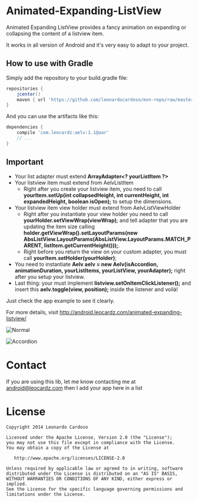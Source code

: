 Animated-Expanding-ListView
===========================

Animated Expanding ListView provides a fancy animation on expanding or collapsing the content of a listview item.

It works in all version of Android and it's very easy to adapt to your project.

## How to use with Gradle

Simply add the repository to your build.gradle file:
```groovy
repositories {
	jcenter()
	maven { url 'https://github.com/leonardocardoso/mvn-repo/raw/master/maven-deploy' }
}
```

And you can use the artifacts like this:
```groovy
dependencies {
	compile 'com.leocardz:aelv:1.1@aar'
	// ...
}
```


## Important
<ul>
    <li> Your list adapter must extend <b>ArrayAdapter&lt;? yourListItem ?&gt;</b> </li>
    <li> Your listview item must extend from AelvListItem
        <ul>
            <li> Right after you create your listview item, you need to call <b>yourItem.setUp(int collapsedHeight, int currentHeight, int expandedHeight, boolean isOpen);</b> to setup the dimensions.</li>
        </ul>
    </li>
    <li> Your listview item view holder must extend from AelvListViewHolder
        <ul>
            <li> Right after you instantiate your view holder you need to call <b>yourHolder.setViewWrap(viewWrap)</b>; and tell adapter that you are updating the item size calling <b>holder.getViewWrap().setLayoutParams(new AbsListView.LayoutParams(AbsListView.LayoutParams.MATCH_PARENT, listItem.getCurrentHeight()));</b>.</li>
            <li> Right before you return the view on your custom adapter, you must call <b>yourItem.setHolder(yourHolder)</b>;</li>
        </ul>
    </li>
    <li>You need to instantiate <b>Aelv aelv = new Aelv(isAccordion, animationDuration, yourListItems, yourListView, yourAdapter);</b> right after you setup your listview.</li>
    <li>Last thing: your must implement <b>listview.setOnItemClickListener();</b> and insert this <b>aelv.toggle(view, position);</b> inside the listener and voilà!</li>
</ul>

Just check the app example to see it clearly.

For more details, visit http://android.leocardz.com/animated-expanding-listview/ 

![Normal](https://dl.dropbox.com/s/2uppozbz8436jrk/not_closing.gif)

![Accordion](https://dl.dropboxusercontent.com/s/guvz7me3tbx973g/accordion.gif)




Contact
=================================
If you are using this lib, let me know contacting me at android@leocardz.com then I add your app here in a list


License
=================================

    Copyright 2014 Leonardo Cardoso

    Licensed under the Apache License, Version 2.0 (the "License");
    you may not use this file except in compliance with the License.
    You may obtain a copy of the License at

       http://www.apache.org/licenses/LICENSE-2.0

    Unless required by applicable law or agreed to in writing, software
    distributed under the License is distributed on an "AS IS" BASIS,
    WITHOUT WARRANTIES OR CONDITIONS OF ANY KIND, either express or implied.
    See the License for the specific language governing permissions and
    limitations under the License.

